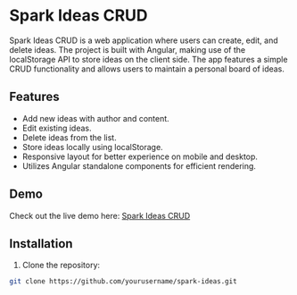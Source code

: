 # Spark Ideas CRUD

Spark Ideas CRUD is a web application where users can create, edit, and delete ideas. The project is built with Angular, making use of the localStorage API to store ideas on the client side. The app features a simple CRUD functionality and allows users to maintain a personal board of ideas.

## Features

- Add new ideas with author and content.
- Edit existing ideas.
- Delete ideas from the list.
- Store ideas locally using localStorage.
- Responsive layout for better experience on mobile and desktop.
- Utilizes Angular standalone components for efficient rendering.

## Demo

Check out the live demo here: [Spark Ideas CRUD](https://spark-ideas-crud.vercel.app)

## Installation

1. Clone the repository:

```bash
git clone https://github.com/yourusername/spark-ideas.git
